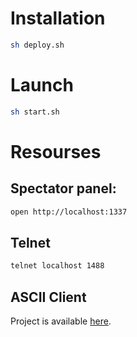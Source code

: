 # Installation
```sh
sh deploy.sh
```

# Launch
```sh
sh start.sh
```

# Resourses
## Spectator panel:
```sh
open http://localhost:1337
```
## Telnet
```sh
telnet localhost 1488
```
## ASCII Client
Project is available [here](https://github.com/lehadnk/crawler-client).
